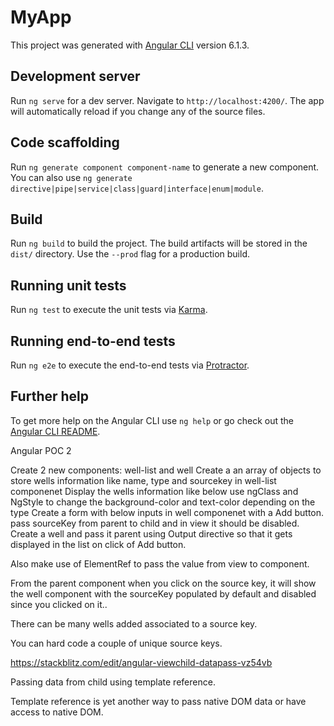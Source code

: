 # MyApp

This project was generated with [Angular CLI](https://github.com/angular/angular-cli) version 6.1.3.

## Development server

Run `ng serve` for a dev server. Navigate to `http://localhost:4200/`. The app will automatically reload if you change any of the source files.

## Code scaffolding

Run `ng generate component component-name` to generate a new component. You can also use `ng generate directive|pipe|service|class|guard|interface|enum|module`.

## Build

Run `ng build` to build the project. The build artifacts will be stored in the `dist/` directory. Use the `--prod` flag for a production build.

## Running unit tests

Run `ng test` to execute the unit tests via [Karma](https://karma-runner.github.io).

## Running end-to-end tests

Run `ng e2e` to execute the end-to-end tests via [Protractor](http://www.protractortest.org/).

## Further help

To get more help on the Angular CLI use `ng help` or go check out the [Angular CLI README](https://github.com/angular/angular-cli/blob/master/README.md).


Angular POC 2 
 
Create 2 new components: well-list and well
Create a an array of objects to store wells information like name, type and sourcekey  in well-list componenet
Display the wells information like below use ngClass and NgStyle to change the background-color and text-color depending on the type
Create a form with below inputs in well componenet with a Add button.
pass sourceKey from parent to child and in view it should be disabled.
Create a well and pass it parent using Output directive so that it gets displayed in the list on click of Add button.
 
Also make use of ElementRef to pass the value from view to component.
 
From the parent component when you click on the source key, it will show the well component with the sourceKey populated by default and disabled since you clicked on it.. 
 
There can be many wells added associated to a source key. 
 
You can hard code a couple of unique source keys. 
 
https://stackblitz.com/edit/angular-viewchild-datapass-vz54vb
 
Passing data from child using template reference. 
 
Template reference is yet another way to pass native DOM data or have access to native DOM. 
